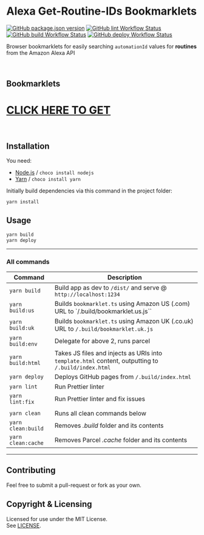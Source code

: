 # Alexa Get-Routine-IDs Bookmarklets

[![GitHub package.json version](https://img.shields.io/github/package-json/v/jamiegluk/alexa-get-routine-ids-bookmarklets?color=blue)](https://github.com/jamiegluk/alexa-get-routine-ids-bookmarklets/releases)
[![GitHub lint Workflow Status](https://img.shields.io/github/workflow/status/jamiegluk/alexa-get-routine-ids-bookmarklets/Lint?label=lint)](https://github.com/jamiegluk/alexa-get-routine-ids-bookmarklets/actions?query=workflow%3A%22Lint%22)
[![GitHub build Workflow Status](https://img.shields.io/github/workflow/status/jamiegluk/alexa-get-routine-ids-bookmarklets/Build?label=build)](https://github.com/jamiegluk/alexa-get-routine-ids-bookmarklets/actions?query=workflow%3A%22Build%22)
[![GitHub deploy Workflow Status](https://img.shields.io/github/workflow/status/jamiegluk/alexa-get-routine-ids-bookmarklets/Deploy?label=deploy)](https://github.com/jamiegluk/alexa-get-routine-ids-bookmarklets/actions?query=workflow%3A%22Deploy%22)

Browser bookmarklets for easily searching `automationId` values for **routines** from the Amazon Alexa API

<br/>

## Bookmarklets

# [CLICK HERE TO GET](https://jamiegluk.github.io/alexa-get-routine-ids-bookmarklets)

<br/>

## Installation

You need:

- [Node.js](https://nodejs.org) / `choco install nodejs`
- [Yarn](https://yarnpkg.com/) / `choco install yarn`

Initially build dependencies via this command in the project folder:

```
yarn install
```

## Usage

```bash
yarn build
yarn deploy
```

---

### All commands

| Command            | Description                                                                                         |
| ------------------ | --------------------------------------------------------------------------------------------------- |
| `yarn build`       | Build app as dev to `/dist/` and serve @ `http://localhost:1234`                                    |
| `yarn build:us`    | Builds `bookmarklet.ts` using Amazon US (.com) URL to `/.build/bookmarklet.us.js``                  |
| `yarn build:uk`    | Builds `bookmarklet.ts` using Amazon UK (.co.uk) URL to `/.build/bookmarklet.uk.js`                 |
| `yarn build:env`   | Delegate for above 2, runs parcel                                                                   |
| `yarn build:html`  | Takes JS files and injects as URIs into `template.html` content, outputting to `/.build/index.html` |
| `yarn deploy`      | Deploys GitHub pages from `/.build/index.html`                                                      |
| `yarn lint`        | Run Prettier linter                                                                                 |
| `yarn lint:fix`    | Run Prettier linter and fix issues                                                                  |
|                    |
| `yarn clean`       | Runs all clean commands below                                                                       |
| `yarn clean:build` | Removes _.build_ folder and its contents                                                            |
| `yarn clean:cache` | Removes Parcel _.cache_ folder and its contents                                                     |

---

## Contributing

Feel free to submit a pull-request or fork as your own.

## Copyright & Licensing

Licensed for use under the MIT License.  
See [LICENSE](LICENSE).
